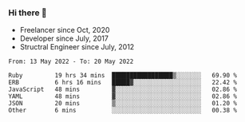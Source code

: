 ### Hi there 👋

- Freelancer since Oct, 2020
- Developer since July, 2017
- Structral Engineer since July, 2012

<!--START_SECTION:waka-->

```text
From: 13 May 2022 - To: 20 May 2022

Ruby         19 hrs 34 mins  █████████████████▒░░░░░░░   69.90 %
ERB          6 hrs 16 mins   █████▓░░░░░░░░░░░░░░░░░░░   22.42 %
JavaScript   48 mins         ▓░░░░░░░░░░░░░░░░░░░░░░░░   02.86 %
YAML         48 mins         ▓░░░░░░░░░░░░░░░░░░░░░░░░   02.86 %
JSON         20 mins         ▒░░░░░░░░░░░░░░░░░░░░░░░░   01.20 %
Other        6 mins          ░░░░░░░░░░░░░░░░░░░░░░░░░   00.38 %
```

<!--END_SECTION:waka-->
